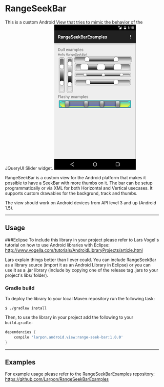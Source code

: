 # RangeSeekBar

This is a custom Android View that tries to mimic the behavior of the JQueryUI Slider widget.
![Screenshot of example app](https://github.com/Larpon/RangeSeekBarExamples/blob/master/screenshot.png "Screenshot of example app")

RangeSeekBar is a custom view for the Android platform that makes it possible to have a SeekBar with more thumbs on it. The bar can be setup programmatically or via XML for both Horizontal and Vertical usecases. It supports custom drawables for the backgrund, track and thumbs.

The view should work on Android devices from API level 3 and up (Android 1.5).

---

## Usage

###Eclipse
To include this library in your project please refer to Lars Vogel's tutorial on how to use Android libraries with Eclipse:
http://www.vogella.com/tutorials/AndroidLibraryProjects/article.html

Lars explain things better than I ever could. You can include RangeSeekBar as a library source (import it as an Android Library in Eclipse) or you can use it as a .jar library (include by copying one of the release tag .jars to your project's libs/ folder).


### Gradle build

To deploy the library to your local Maven repository run the following task:

```
$ ./gradlew install
```

Then, to use the library in your project add the following to your `build.gradle`:

```groovy
dependencies {
    compile 'larpon.android.view:range-seek-bar:1.0.0'
}
```

---
## Examples

For example usage please refer to the RangeSeekBarExamples repository:
https://github.com/Larpon/RangeSeekBarExamples
